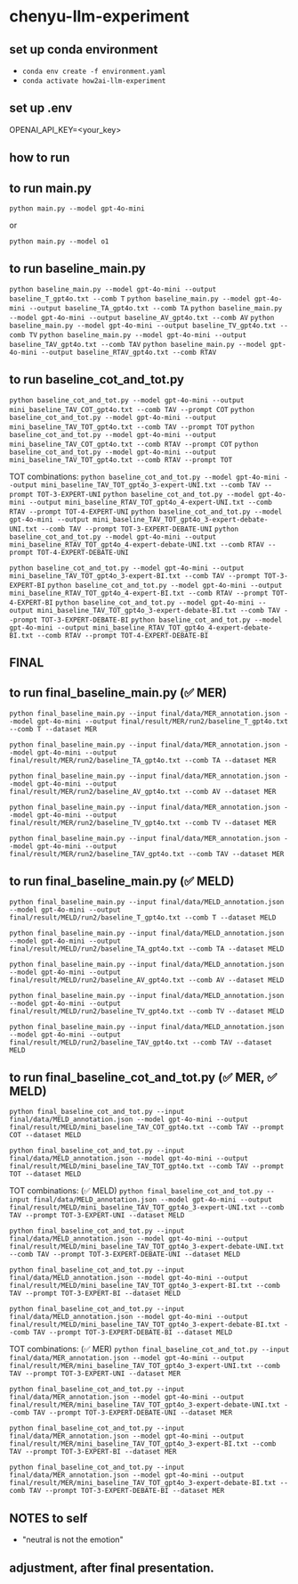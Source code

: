 # chenyu-llm-experiment

## set up conda environment

- `conda env create -f environment.yaml`
- `conda activate how2ai-llm-experiment`

## set up .env

OPENAI_API_KEY=<your_key>

## how to run

## to run main.py

`python main.py --model gpt-4o-mini`

or

`python main.py --model o1`

## to run baseline_main.py

`python baseline_main.py --model gpt-4o-mini --output baseline_T_gpt4o.txt --comb T`
`python baseline_main.py --model gpt-4o-mini --output baseline_TA_gpt4o.txt --comb TA`
`python baseline_main.py --model gpt-4o-mini --output baseline_AV_gpt4o.txt --comb AV`
`python baseline_main.py --model gpt-4o-mini --output baseline_TV_gpt4o.txt --comb TV`
`python baseline_main.py --model gpt-4o-mini --output baseline_TAV_gpt4o.txt --comb TAV`
`python baseline_main.py --model gpt-4o-mini --output baseline_RTAV_gpt4o.txt --comb RTAV`

## to run baseline_cot_and_tot.py

`python baseline_cot_and_tot.py --model gpt-4o-mini --output mini_baseline_TAV_COT_gpt4o.txt --comb TAV --prompt COT`
`python baseline_cot_and_tot.py --model gpt-4o-mini --output mini_baseline_TAV_TOT_gpt4o.txt --comb TAV --prompt TOT`
`python baseline_cot_and_tot.py --model gpt-4o-mini --output mini_baseline_TAV_COT_gpt4o.txt --comb RTAV --prompt COT`
`python baseline_cot_and_tot.py --model gpt-4o-mini --output mini_baseline_TAV_TOT_gpt4o.txt --comb RTAV --prompt TOT`

TOT combinations:
`python baseline_cot_and_tot.py --model gpt-4o-mini --output mini_baseline_TAV_TOT_gpt4o_3-expert-UNI.txt --comb TAV --prompt TOT-3-EXPERT-UNI`
`python baseline_cot_and_tot.py --model gpt-4o-mini --output mini_baseline_RTAV_TOT_gpt4o_4-expert-UNI.txt --comb RTAV --prompt TOT-4-EXPERT-UNI`
`python baseline_cot_and_tot.py --model gpt-4o-mini --output mini_baseline_TAV_TOT_gpt4o_3-expert-debate-UNI.txt --comb TAV --prompt TOT-3-EXPERT-DEBATE-UNI`
`python baseline_cot_and_tot.py --model gpt-4o-mini --output mini_baseline_RTAV_TOT_gpt4o_4-expert-debate-UNI.txt --comb RTAV --prompt TOT-4-EXPERT-DEBATE-UNI`

`python baseline_cot_and_tot.py --model gpt-4o-mini --output mini_baseline_TAV_TOT_gpt4o_3-expert-BI.txt --comb TAV --prompt TOT-3-EXPERT-BI`
`python baseline_cot_and_tot.py --model gpt-4o-mini --output mini_baseline_RTAV_TOT_gpt4o_4-expert-BI.txt --comb RTAV --prompt TOT-4-EXPERT-BI`
`python baseline_cot_and_tot.py --model gpt-4o-mini --output mini_baseline_TAV_TOT_gpt4o_3-expert-debate-BI.txt --comb TAV --prompt TOT-3-EXPERT-DEBATE-BI`
`python baseline_cot_and_tot.py --model gpt-4o-mini --output mini_baseline_RTAV_TOT_gpt4o_4-expert-debate-BI.txt --comb RTAV --prompt TOT-4-EXPERT-DEBATE-BI`

## FINAL

## to run final_baseline_main.py (✅ MER)

`python final_baseline_main.py --input final/data/MER_annotation.json --model gpt-4o-mini --output final/result/MER/run2/baseline_T_gpt4o.txt --comb T --dataset MER`

`python final_baseline_main.py --input final/data/MER_annotation.json --model gpt-4o-mini --output final/result/MER/run2/baseline_TA_gpt4o.txt --comb TA --dataset MER`

`python final_baseline_main.py --input final/data/MER_annotation.json --model gpt-4o-mini --output final/result/MER/run2/baseline_AV_gpt4o.txt --comb AV --dataset MER`

`python final_baseline_main.py --input final/data/MER_annotation.json --model gpt-4o-mini --output final/result/MER/run2/baseline_TV_gpt4o.txt --comb TV --dataset MER`

`python final_baseline_main.py --input final/data/MER_annotation.json --model gpt-4o-mini --output final/result/MER/run2/baseline_TAV_gpt4o.txt --comb TAV --dataset MER`

## to run final_baseline_main.py (✅ MELD)

`python final_baseline_main.py --input final/data/MELD_annotation.json --model gpt-4o-mini --output final/result/MELD/run2/baseline_T_gpt4o.txt --comb T --dataset MELD`

`python final_baseline_main.py --input final/data/MELD_annotation.json --model gpt-4o-mini --output final/result/MELD/run2/baseline_TA_gpt4o.txt --comb TA --dataset MELD`

`python final_baseline_main.py --input final/data/MELD_annotation.json --model gpt-4o-mini --output final/result/MELD/run2/baseline_AV_gpt4o.txt --comb AV --dataset MELD`

`python final_baseline_main.py --input final/data/MELD_annotation.json --model gpt-4o-mini --output final/result/MELD/run2/baseline_TV_gpt4o.txt --comb TV --dataset MELD`

`python final_baseline_main.py --input final/data/MELD_annotation.json --model gpt-4o-mini --output final/result/MELD/run2/baseline_TAV_gpt4o.txt --comb TAV --dataset MELD`

## to run final_baseline_cot_and_tot.py (✅ MER, ✅ MELD)

`python final_baseline_cot_and_tot.py --input final/data/MELD_annotation.json --model gpt-4o-mini --output final/result/MELD/mini_baseline_TAV_COT_gpt4o.txt --comb TAV --prompt COT --dataset MELD`

`python final_baseline_cot_and_tot.py --input final/data/MELD_annotation.json --model gpt-4o-mini --output final/result/MELD/mini_baseline_TAV_TOT_gpt4o.txt --comb TAV --prompt TOT --dataset MELD`

TOT combinations: (✅ MELD)
`python final_baseline_cot_and_tot.py --input final/data/MELD_annotation.json --model gpt-4o-mini --output final/result/MELD/mini_baseline_TAV_TOT_gpt4o_3-expert-UNI.txt --comb TAV --prompt TOT-3-EXPERT-UNI --dataset MELD`

`python final_baseline_cot_and_tot.py --input final/data/MELD_annotation.json --model gpt-4o-mini --output final/result/MELD/mini_baseline_TAV_TOT_gpt4o_3-expert-debate-UNI.txt --comb TAV --prompt TOT-3-EXPERT-DEBATE-UNI --dataset MELD`

`python final_baseline_cot_and_tot.py --input final/data/MELD_annotation.json --model gpt-4o-mini --output final/result/MELD/mini_baseline_TAV_TOT_gpt4o_3-expert-BI.txt --comb TAV --prompt TOT-3-EXPERT-BI --dataset MELD`

`python final_baseline_cot_and_tot.py --input final/data/MELD_annotation.json --model gpt-4o-mini --output final/result/MELD/mini_baseline_TAV_TOT_gpt4o_3-expert-debate-BI.txt --comb TAV --prompt TOT-3-EXPERT-DEBATE-BI --dataset MELD`

TOT combinations: (✅ MER)
`python final_baseline_cot_and_tot.py --input final/data/MER_annotation.json --model gpt-4o-mini --output final/result/MER/mini_baseline_TAV_TOT_gpt4o_3-expert-UNI.txt --comb TAV --prompt TOT-3-EXPERT-UNI --dataset MER`

`python final_baseline_cot_and_tot.py --input final/data/MER_annotation.json --model gpt-4o-mini --output final/result/MER/mini_baseline_TAV_TOT_gpt4o_3-expert-debate-UNI.txt --comb TAV --prompt TOT-3-EXPERT-DEBATE-UNI --dataset MER`

`python final_baseline_cot_and_tot.py --input final/data/MER_annotation.json --model gpt-4o-mini --output final/result/MER/mini_baseline_TAV_TOT_gpt4o_3-expert-BI.txt --comb TAV --prompt TOT-3-EXPERT-BI --dataset MER`

`python final_baseline_cot_and_tot.py --input final/data/MER_annotation.json --model gpt-4o-mini --output final/result/MER/mini_baseline_TAV_TOT_gpt4o_3-expert-debate-BI.txt --comb TAV --prompt TOT-3-EXPERT-DEBATE-BI --dataset MER`

## NOTES to self

- "neutral is not the emotion"

## adjustment, after final presentation.
